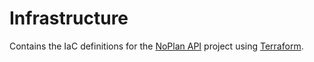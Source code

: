 ﻿# Infrastructure

Contains the IaC definitions for the [NoPlan API](../src/NoPlan.Api) project using [Terraform](https://terraform.io).
